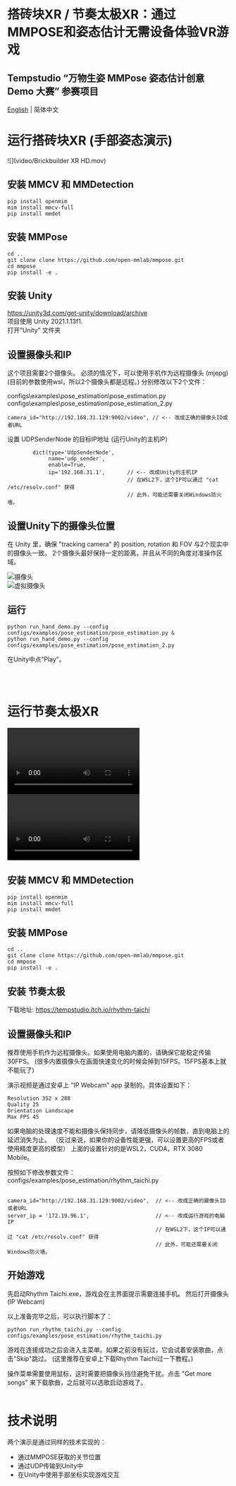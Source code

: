 # 搭砖块XR / 节奏太极XR：通过MMPOSE和姿态估计无需设备体验VR游戏
## Tempstudio “万物生姿 MMPose 姿态估计创意 Demo 大赛” 参赛项目
[English](/README.md) | 简体中文
&nbsp;



# 运行搭砖块XR (手部姿态演示)

![](video/Brickbuilder XR HD.mov)

## 安装 MMCV 和 MMDetection

```shell
pip install openmim
mim install mmcv-full
pip install mmdet
```

## 安装 MMPose

```shell
cd ..
git clone clone https://github.com/open-mmlab/mmpose.git
cd mmpose
pip install -e .
```

## 安装 Unity 

https://unity3d.com/get-unity/download/archive  
项目使用 Unity 2021.1.13f1.  
打开“Unity” 文件夹

## 设置摄像头和IP

这个项目需要2个摄像头。
必须的情况下，可以使用手机作为远程摄像头 (mjepg) (目前的参数使用wsl，所以2个摄像头都是远程。)
分别修改以下2个文件：

configs\examples\pose_estimation\pose_estimation.py  
configs\examples\pose_estimation\pose_estimation_2.py

```
camera_id="http://192.168.31.129:9002/video", // <-- 改成正确的摄像头ID或者URL
```

设置 UDPSenderNode 的目标IP地址 (运行Unity的主机IP）

```
        dict(type='UdpSenderNode',
             name='udp_sender',
             enable=True,
             ip='192.168.31.1',       // <-- 改成Unity的主机IP
                                      // 在WSL2下，这个IP可以通过 "cat /etc/resolv.conf" 获得
                                      // 此外，可能还需要关闭Windows防火墙。
```


## 设置Unity下的摄像头位置

在 Unity 里，确保 "tracking camera" 的 position, rotation 和 FOV 与2个现实中的摄像头一致。
2个摄像头最好保持一定的距离，并且从不同的角度对准操作区域。

![摄像头](/image/Camera0.png)  
![虚拟摄像头](/image/Camera1.png)

## 运行

```shell
python run_hand_demo.py --config configs/examples/pose_estimation/pose_estimation.py &
python run_hand_demo.py --config configs/examples/pose_estimation/pose_estimation_2.py
```

在Unity中点“Play”。

\
&nbsp;

# 运行节奏太极XR

![](https://raw.githubusercontent.com/tempstudio/mmpose-contest-brickbuilder-xr/main/video/Rhythm%20Taichi%20XR%201%20HD.mp4) ![](https://raw.githubusercontent.com/tempstudio/mmpose-contest-brickbuilder-xr/main/video/Rhythm%20Taichi%20XR%202.mp4)  

## 安装 MMCV 和 MMDetection

```shell
pip install openmim
mim install mmcv-full
pip install mmdet
```

## 安装 MMPose

```shell
cd ..
git clone clone https://github.com/open-mmlab/mmpose.git
cd mmpose
pip install -e .
```

## 安装 节奏太极

下载地址: https://tempstudio.itch.io/rhythm-taichi


## 设置摄像头和IP

推荐使用手机作为远程摄像头。如果使用电脑内置的，请确保它能稳定传输30FPS。
(很多内置摄像头在画面快速变化的时候会掉到15FPS。15FPS基本上就不能玩了)  

演示视频是通过安卓上 "IP Webcam" app 录制的。具体设置如下：

```
Resolution 352 x 288   
Quality 25  
Orientation Landscape  
Max FPS 45   
```

如果电脑的处理速度不能和摄像头保持同步，请降低摄像头的帧数，直到电脑上的延迟消失为止。
（反过来说，如果你的设备性能更强，可以设置更高的FPS或者使用精度更高的模型）
上面的设置针对的是WSL2，CUDA，RTX 3080 Mobile。

按照如下修改参数文件：  
configs/examples/pose_estimation/rhythm_taichi.py

```

camera_id="http://192.168.31.129:9002/video",  // <-- 改成正确的摄像头ID或者URL
server_ip = '172.19.96.1',                     // <-- 改成运行游戏的电脑IP
                                               // 在WSL2下，这个IP可以通过 "cat /etc/resolv.conf" 获得
                                               // 此外，可能还需要关闭Windows防火墙。

```


## 开始游戏

先启动Rhythm Taichi.exe，游戏会在主界面提示需要连接手机。
然后打开摄像头 (IP Webcam)

以上准备完毕之后，可以执行脚本了：

```shell
python run_rhythm_taichi.py --config configs/examples/pose_estimation/rhythm_taichi.py
```

游戏在连接成功之后会进入主菜单。如果之前没有玩过，它会试着安装歌曲，点击"Skip"跳过。
(这里推荐在安卓上下载Rhythm Taichi过一下教程。)

操作菜单需要使用鼠标，这时需要把摄像头挡住避免干扰。点击 "Get more songs" 来下载歌曲，之后就可以选歌启动游戏了。
\
&nbsp;


# 技术说明

两个演示是通过同样的技术实现的：
* 通过MMPOSE获取的关节位置
* 通过UDP传输到Unity中
* 在Unity中使用手部坐标实现游戏交互

\
&nbsp;

